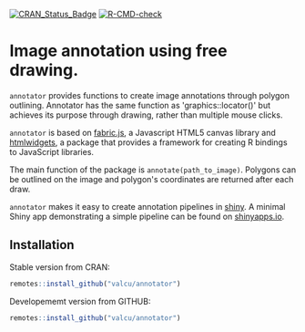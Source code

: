 
[![CRAN_Status_Badge](https://www.r-pkg.org/badges/version/annotator?color=brightgreen)](https://cran.r-project.org/package=annotator)
[![R-CMD-check](https://github.com/valcu/annotator/actions/workflows/R-CMD-check.yaml/badge.svg)](https://github.com/valcu/annotator/actions/workflows/R-CMD-check.yaml)



# Image annotation using free drawing.

`annotator` provides functions to create image annotations through polygon outlining. Annotator has the same function as 'graphics::locator()' but achieves its purpose through drawing, rather than multiple mouse clicks. 

`annotator` is based on [fabric.js](http://fabricjs.com/), a Javascript HTML5 canvas library and [htmlwidgets](http://www.htmlwidgets.org/), a package that provides a framework for creating R bindings to JavaScript libraries.

The main function of the package is `annotate(path_to_image)`. Polygons can be outlined on the image and polygon's coordinates are returned after each draw. 

`annotator`  makes it easy to create annotation pipelines in  [shiny](https://shiny.rstudio.com). A minimal Shiny app demonstrating a simple pipeline can be found on [shinyapps.io](https://mihaiv.shinyapps.io/annotator/). 



Installation
------------

Stable version from CRAN:  
``` r
remotes::install_github("valcu/annotator")
```
Developememt version from GITHUB:  
``` r
remotes::install_github("valcu/annotator")
```
